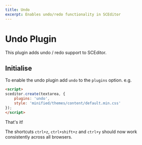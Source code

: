 ```yaml
---
title: Undo
excerpt: Enables undo/redo functionality in SCEditor
---
```


# Undo Plugin <a id="undo"></a>

This plugin adds undo / redo support to SCEditor.


## Initialise <a id="initialise"></a>

To enable the undo plugin add `undo` to the `plugins` option. e.g.

```html
<script>
sceditor.create(textarea, {
	plugins: 'undo',
	style: 'minified/themes/content/default.min.css'
});
</script>
```

That's it!

The shortcuts `ctrl+z`, `ctrl+shift+z` and `ctrl+y` should now work consistently
across all browsers.
